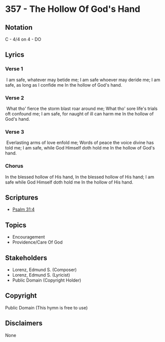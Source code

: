 # 357 - The Hollow Of God's Hand

## Notation

C - 4/4 on 4 - DO

## Lyrics

### Verse 1

 I am safe, whatever may betide me; I am safe whoever may deride me; I am safe, as long as I confide me In the hollow of God's hand.

### Verse 2

 What tho' fierce the storm blast roar around me; What tho' sore life's trials oft confound me; I am safe, for naught of ill can harm me In the hollow of God's hand.

### Verse 3

 Everlasting arms of love enfold me; Words of peace the voice divine has told me; I am safe, while God Himself doth hold me In the hollow of God's hand. 

### Chorus

In the blessed hollow of His hand, In the blessed hollow of His hand; I am safe while God Himself doth hold me In the hollow of His hand. 


## Scriptures

- [Psalm 31:4](https://www.biblegateway.com/passage/?search=Psalm%2031%3A4)

## Topics

- Encouragement
- Providence/Care Of God

## Stakeholders

- Lorenz, Edmund S. (Composer)
- Lorenz, Edmund S. (Lyricist)
- Public Domain (Copyright Holder)

## Copyright

Public Domain
(This hymn is free to use)

## Disclaimers

None


